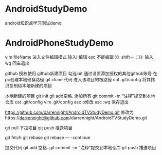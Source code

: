 # AndroidStudyDemo
android知识点学习测试demo
# AndroidPhoneStudyDemo




vim fileName 进入文件编辑模式  输入i 编辑  esc 不能编辑  》》shift＋：》》输入wq 回车退出


github 授权使用
github新建项目 勾选init  通过设置添加授权的其他github账号
在pc创建本地储存路径 git clone 代码
进入该项目的根路径  cat .git/config 将其拷贝复制给本地新建的项目

本地新建的项目
git init
git add空格.   添加所有
git commit -m “注释”提交到本地仓库
cat .git/config   vim .git/config  esc o修改  esc :wq 保存退出

https://github.com/darrennight/AndroidTVStudyDemo.git
修改为
https://darrennight@github.com/darrennight/AndroidTVStudyDemo.git

git pull 下拉项目
git push 推送项目

git fetch
git rebase
git rebase — -continue


提交代码
git add 空格.
git commit -m “注释”提交到本地仓库
git push 推送项目

